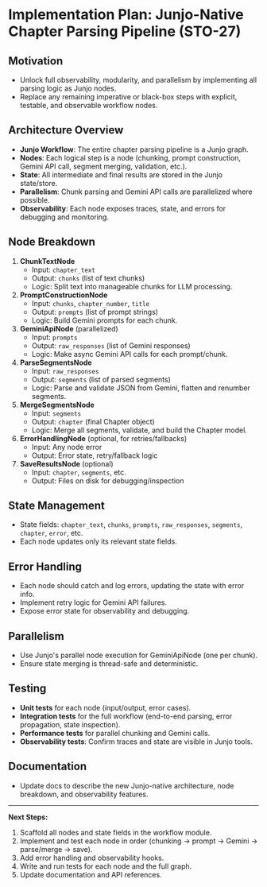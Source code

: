 # Implementation Plan: Junjo-Native Chapter Parsing Pipeline (STO-27)

## Motivation

- Unlock full observability, modularity, and parallelism by implementing all parsing logic as Junjo nodes.
- Replace any remaining imperative or black-box steps with explicit, testable, and observable workflow nodes.

## Architecture Overview

- **Junjo Workflow**: The entire chapter parsing pipeline is a Junjo graph.
- **Nodes**: Each logical step is a node (chunking, prompt construction, Gemini API call, segment merging, validation, etc.).
- **State**: All intermediate and final results are stored in the Junjo state/store.
- **Parallelism**: Chunk parsing and Gemini API calls are parallelized where possible.
- **Observability**: Each node exposes traces, state, and errors for debugging and monitoring.

## Node Breakdown

1. **ChunkTextNode**
   - Input: `chapter_text`
   - Output: `chunks` (list of text chunks)
   - Logic: Split text into manageable chunks for LLM processing.
2. **PromptConstructionNode**
   - Input: `chunks`, `chapter_number`, `title`
   - Output: `prompts` (list of prompt strings)
   - Logic: Build Gemini prompts for each chunk.
3. **GeminiApiNode** (parallelized)
   - Input: `prompts`
   - Output: `raw_responses` (list of Gemini responses)
   - Logic: Make async Gemini API calls for each prompt/chunk.
4. **ParseSegmentsNode**
   - Input: `raw_responses`
   - Output: `segments` (list of parsed segments)
   - Logic: Parse and validate JSON from Gemini, flatten and renumber segments.
5. **MergeSegmentsNode**
   - Input: `segments`
   - Output: `chapter` (final Chapter object)
   - Logic: Merge all segments, validate, and build the Chapter model.
6. **ErrorHandlingNode** (optional, for retries/fallbacks)
   - Input: Any node error
   - Output: Error state, retry/fallback logic
7. **SaveResultsNode** (optional)
   - Input: `chapter`, `segments`, etc.
   - Output: Files on disk for debugging/inspection

## State Management

- State fields: `chapter_text`, `chunks`, `prompts`, `raw_responses`, `segments`, `chapter`, `error`, etc.
- Each node updates only its relevant state fields.

## Error Handling

- Each node should catch and log errors, updating the state with error info.
- Implement retry logic for Gemini API failures.
- Expose error state for observability and debugging.

## Parallelism

- Use Junjo's parallel node execution for GeminiApiNode (one per chunk).
- Ensure state merging is thread-safe and deterministic.

## Testing

- **Unit tests** for each node (input/output, error cases).
- **Integration tests** for the full workflow (end-to-end parsing, error propagation, state inspection).
- **Performance tests** for parallel chunking and Gemini calls.
- **Observability tests**: Confirm traces and state are visible in Junjo tools.

## Documentation

- Update docs to describe the new Junjo-native architecture, node breakdown, and observability features.

---

**Next Steps:**

1. Scaffold all nodes and state fields in the workflow module.
2. Implement and test each node in order (chunking → prompt → Gemini → parse/merge → save).
3. Add error handling and observability hooks.
4. Write and run tests for each node and the full graph.
5. Update documentation and API references.
